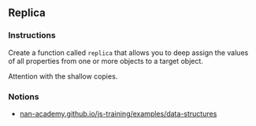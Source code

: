## Replica

### Instructions

Create a function called `replica` that allows you to deep assign the values of all properties from one or more
objects to a target object.

Attention with the shallow copies.

### Notions

- [nan-academy.github.io/js-training/examples/data-structures](https://nan-academy.github.io/js-training/examples/data-structures.js)
